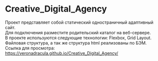 # Creative_Digital_Agency  
  
Проект представляет собой статический одностраничный адаптивный сайт.  
Для подключения разместите родительский каталог на веб-сервере.  
В проекте используются следующие технологии: Flexbox, Grid Layout.  
Файловая структура, а так же структура html реализованы по БЭМ.  
Ссылка для просмотра:  https://veronadracula.github.io/Creative_Digital_Agency/

